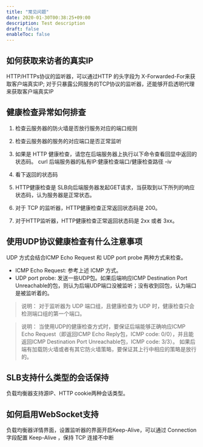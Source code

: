 ```yaml
---
title: "常见问题"
date: 2020-01-30T00:38:25+09:00
description: Test description
draft: false
enableToc: false
---
```




## 如何获取来访者的真实IP

HTTP/HTTPs协议的监听器，可以通过HTTP 的头字段为 X-Forwarded-For来获取客户端真实IP; 对于只暴露公网服务的TCP协议的监听器，还能够开启透明代理来获取客户端真实IP

## 健康检查异常如何排查

1. 检查云服务器的防火墙是否放行服务对应的端口规则

2. 检查云服务器的服务的对应端口是否正常监听

3. 如果是 HTTP 健康检查，请您在后端服务器上执行以下命令查看回显中返回的状态码。
curl 后端服务器的私有IP:健康检查端口/健康检查路径 -iv

4. 看下返回的状态码

5. HTTP健康检查是 SLB向后端服务器发起GET请求，当获取到以下所列的响应状态码，认为服务器是正常状态。

6. 对于 TCP 的监听器，HTTP健康检查正常返回状态码是 200。

7. 对于HTTP监听器，HTTP健康检查正常返回状态码是 2xx 或者 3xx。


## 使用UDP协议健康检查有什么注意事项

UDP 方式会结合ICMP Echo Request 和 UDP port probe 两种方式来检查。
* ICMP Echo Request: 参考上述 ICMP 方式。
* UDP port probe: 发送一些UDP包。如果后端响应ICMP Destination Port Unreachable的包，则认为后端UDP端口没被监听；没有收到回包，认为端口是被监听着的。

>说明：
对于监听器为 UDP 端口组，且健康检查为 UDP 时，健康检查只会检测端口组的第一个端口。

>说明：
当使用UDP的健康检查方式时，要保证后端能够正确响应ICMP Echo Request（即返回ICMP Echo Reply包，ICMP code: 0/0），并且能返回ICMP Destination Port Unreachable包，ICMP code: 3/3）。
如果后端有加载防火墙或者有其它防火墙策略，要保证其上行中相应的策略是放行的。

## SLB支持什么类型的会话保持

负载均衡器支持源IP、HTTP cookie两种会话类型。

## 如何启用WebSocket支持

负载均衡器详情界面，设置监听器的界面开启Keep-Alive，可以通过 Connection 字段配置 Keep-Alive ，保持 TCP 连接不中断
